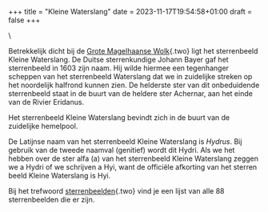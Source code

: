 +++
title = "Kleine Waterslang"
date = 2023-11-17T19:54:58+01:00
draft = false
+++

\

Betrekkelijk dicht bij de [Grote Magelhaanse
Wolk](grote%20ma.html){.two} ligt het sterrenbeeld Kleine Waterslang. De
Duitse sterrenkundige Johann Bayer gaf het sterrenbeeld in 1603 zijn
naam. Hij wilde hiermee een tegenhanger scheppen van het sterrenbeeld
Waterslang dat we in zuidelijke streken op het noordelijk halfrond
kunnen zien. De helderste ster van dit onbeduidende sterrenbeeld staat
in de buurt van de heldere ster Achernar, aan het einde van de Rivier
Eridanus.

Het sterrenbeeld Kleine Waterslang bevindt zich in de buurt van de
zuidelijke hemelpool.

De Latijnse naam van het sterrenbeeld Kleine Waterslang is *Hydrus*. Bij
gebruik van de tweede naamval (genitief) wordt dit Hydri. Als we het
hebben over de ster alfa (a) van het sterrenbeeld Kleine Waterslang
zeggen we a Hydri of we schrijven a Hyi, want de officiële afkorting van
het sterren beeld Kleine Waterslang is Hyi.

Bij het trefwoord [sterrenbeelden](sterrenb.html){.two} vind je een
lijst van alle 88 sterrenbeelden die er zijn.
